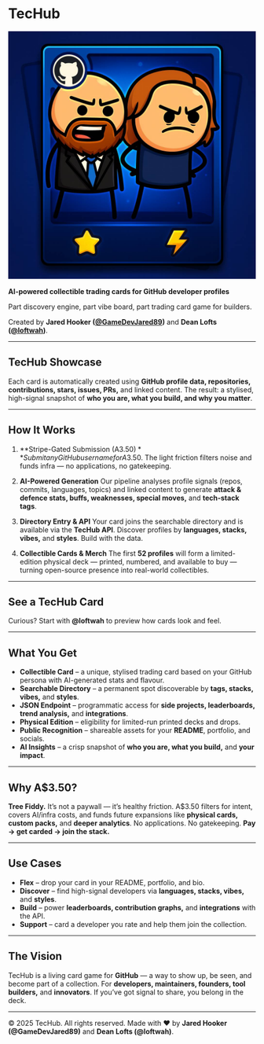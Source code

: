 # TecHub

![TecHub](public/techub-hero.jpg)

**AI-powered collectible trading cards for GitHub developer profiles**

Part discovery engine, part vibe board, part trading card game for builders.

Created by **Jared Hooker ([@GameDevJared89](https://x.com/GameDevJared89))** and **Dean Lofts ([@loftwah](https://x.com/loftwah))**.

---

## TecHub Showcase

Each card is automatically created using **GitHub profile data, repositories, contributions, stars, issues, PRs,** and linked content.
The result: a stylised, high-signal snapshot of **who you are, what you build, and why you matter**.

---

## How It Works

1. **Stripe-Gated Submission (A$3.50)**
   Submit any GitHub username for A$3.50. The light friction filters noise and funds infra — no applications, no gatekeeping.

2. **AI-Powered Generation**
   Our pipeline analyses profile signals (repos, commits, languages, topics) and linked content to generate **attack & defence stats, buffs, weaknesses, special moves,** and **tech-stack tags**.

3. **Directory Entry & API**
   Your card joins the searchable directory and is available via the **TecHub API**. Discover profiles by **languages, stacks, vibes,** and **styles**. Build with the data.

4. **Collectible Cards & Merch**
   The first **52 profiles** will form a limited-edition physical deck — printed, numbered, and available to buy — turning open-source presence into real-world collectibles.

---

## See a TecHub Card

Curious? Start with **@loftwah** to preview how cards look and feel.

---

## What You Get

- **Collectible Card** – a unique, stylised trading card based on your GitHub persona with AI-generated stats and flavour.
- **Searchable Directory** – a permanent spot discoverable by **tags, stacks, vibes,** and **styles**.
- **JSON Endpoint** – programmatic access for **side projects, leaderboards, trend analysis,** and **integrations**.
- **Physical Edition** – eligibility for limited-run printed decks and drops.
- **Public Recognition** – shareable assets for your **README**, portfolio, and socials.
- **AI Insights** – a crisp snapshot of **who you are, what you build,** and **your impact**.

---

## Why A$3.50?

**Tree Fiddy.** It’s not a paywall — it’s healthy friction.
A$3.50 filters for intent, covers AI/infra costs, and funds future expansions like **physical cards, custom packs,** and **deeper analytics**.
No applications. No gatekeeping. **Pay → get carded → join the stack.**

---

## Use Cases

- **Flex** – drop your card in your README, portfolio, and bio.
- **Discover** – find high-signal developers via **languages, stacks, vibes,** and **styles**.
- **Build** – power **leaderboards, contribution graphs,** and **integrations** with the API.
- **Support** – card a developer you rate and help them join the collection.

---

## The Vision

TecHub is a living card game for **GitHub** — a way to show up, be seen, and become part of a collection.
For **developers, maintainers, founders, tool builders,** and **innovators**. If you’ve got signal to share, you belong in the deck.

---

© 2025 TecHub. All rights reserved.
Made with ❤️ by **Jared Hooker (@GameDevJared89)** and **Dean Lofts (@loftwah)**.
